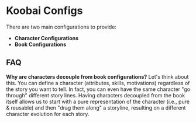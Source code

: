 # Koobai Configs

There are two main configurations to provide:
* **Character Configurations**
* **Book Configurations**

## FAQ

**Why are characters decouple from book configurations?** Let's think about this. You can define a character (attributes, skills, motivations) regardless of the story you want to tell. In fact, you can even have the same character "go through" different story lines. Having characters decoupled from the book itself allows us to start with a pure representation of the character (i.e., pure & reusable) and then "drag them along" a storyline, resulting on a different character evolution for each story.
